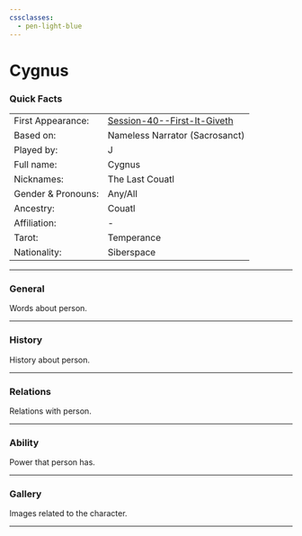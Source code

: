 ```yaml
---
cssclasses:
  - pen-light-blue
---
```

# Cygnus
### Quick Facts

|                    |                                                                                 |
| ------------------ | ------------------------------------------------------------------------------- |
| First Appearance:  | [Session-40--First-It-Giveth](../-Session-Notes/-7-Conquest/Session-40--First-It-Giveth.md) |
| Based on:          | Nameless Narrator (Sacrosanct)                                                  |
| Played by:         | J                                                                               |
| Full name:         | Cygnus                                                                          |
| Nicknames:         | The Last Couatl                                                                 |
| Gender & Pronouns: | Any/All                                                                         |
| Ancestry:          | Couatl                                                                          |
| Affiliation:       | -                                                                               |
| Tarot:             | Temperance                                                                      |
| Nationality:       | Siberspace                                                                      |
***
### General
Words about person.

***
### History
History about person.

***
### Relations
Relations with person.

***
### Ability
Power that person has.

***
### Gallery
Images related to the character.

***
